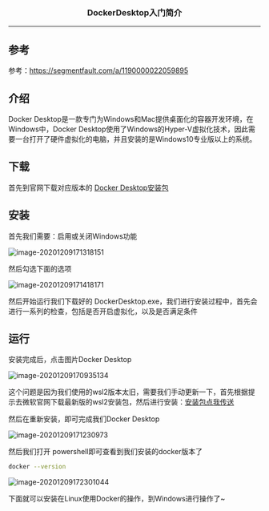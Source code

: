 ### <center>DockerDesktop入门简介
***
## 参考

参考：https://segmentfault.com/a/1190000022059895

## 介绍

Docker Desktop是一款专门为Windows和Mac提供桌面化的容器开发环境，在Windows中，Docker Desktop使用了Windows的Hyper-V虚拟化技术，因此需要一台打开了硬件虚拟化的电脑，并且安装的是Windows10专业版以上的系统。

## 下载

首先到官网下载对应版本的 [Docker Desktop安装包](https://www.docker.com/products/docker-desktop)

## 安装

首先我们需要：启用或关闭Windows功能

![image-20201209171318151](https://cdn.losey.top/blog/image-20201209171318151.png)

然后勾选下面的选项

![image-20201209171418171](https://cdn.losey.top/blog/image-20201209171418171.png)

然后开始运行我们下载好的 DockerDesktop.exe，我们进行安装过程中，首先会进行一系列的检查，包括是否开启虚拟化，以及是否满足条件

## 运行

安装完成后，点击图片Docker Desktop

![image-20201209170935134](https://cdn.losey.top/blog/image-20201209170935134.png)

这个问题是因为我们使用的wsl2版本太旧，需要我们手动更新一下，首先根据提示去微软官网下载最新版的wsl2安装包，然后进行安装：[安装包点我传送](https://wslstorestorage.blob.core.windows.net/wslblob/wsl_update_x64.msi)

然后在重新安装，即可完成我们Docker Desktop

![image-20201209171230973](https://cdn.losey.top/blog/image-20201209171230973.png)

然后我们打开 powershell即可查看到我们安装的docker版本了

```bash
docker --version
```

![image-20201209172301044](https://cdn.losey.top/blog/image-20201209172301044.png)

下面就可以安装在Linux使用Docker的操作，到Windows进行操作了~